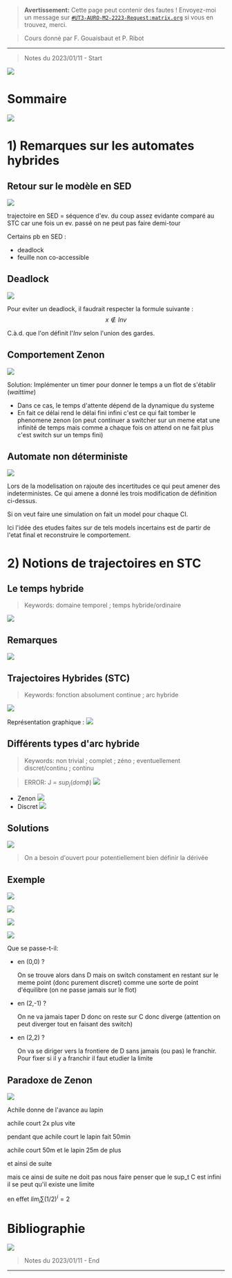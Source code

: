 
> **Avertissement:**
Cette page peut contenir des fautes ! Envoyez-moi un message sur [`#UT3-AURO-M2-2223-Request:matrix.org`](https://matrix.to/#/#UT3-AURO-M2-2223-Request:matrix.org) si vous en trouvez, merci.

> Cours donné par F. Gouaisbaut et P. Ribot

---

> Notes du 2023/01/11 - Start


![](/assets/images/PSH.Slide3.Trajectoires-01.png)

# Sommaire

![](/assets/images/PSH.Slide3.Trajectoires-02.png)


# 1) Remarques sur les automates hybrides

## Retour sur le modèle en SED

![](/assets/images/PSH.Slide3.Trajectoires-03.png)

trajectoire en SED = séquence d'ev. du coup assez evidante comparé au STC car une fois un ev. passé on ne peut pas faire demi-tour

Certains pb en SED :
- deadlock
- feuille non co-accessible

## Deadlock

![](/assets/images/PSH.Slide3.Trajectoires-04.png)

Pour eviter un deadlock, il faudrait respecter la formule suivante :
$$
x \notin Inv
$$

C.à.d. que l'on définit l'$Inv$ selon l'union des gardes.

## Comportement Zenon

![](/assets/images/PSH.Slide3.Trajectoires-05.png)

Solution:
Implémenter un timer pour donner le temps  a un flot de s'établir (_waittime_)
- Dans ce cas, le temps d'attente dépend de la dynamique du systeme
- En fait ce délai rend le délai fini infini c'est ce qui fait tomber le phenomene zenon (on peut continuer a switcher sur un meme etat une infinité de temps mais comme a chaque fois on attend on ne fait plus c'est switch sur un temps fini)

## Automate non déterministe

![](/assets/images/PSH.Slide3.Trajectoires-06.png)

Lors de la modelisation on rajoute des incertitudes ce qui peut amener des indeterministes. Ce qui amene a donné les trois modification de définition ci-dessus.

Si on veut faire une simulation on fait un model pour chaque CI.

Ici l'idée des etudes faites sur de tels models incertains est de partir de l'etat final et reconstruire le comportement.

# 2) Notions de trajectoires en STC

## Le temps hybride

> Keywords: domaine temporel ; temps hybride/ordinaire

![](/assets/images/PSH.Slide3.Trajectoires-07.png)

## Remarques

![](/assets/images/PSH.Slide3.Trajectoires-08.png)

## Trajectoires Hybrides (STC)

> Keywords: fonction absolument continue ; arc hybride

![](/assets/images/PSH.Slide3.Trajectoires-09.png)

Représentation graphique :
![](/assets/images/PSH.BB20230111-2.png)


## Différents types d'arc hybride

> Keywords: non trivial ; complet ; zéno ; eventuellement discret/continu ; continu

> ERROR: J = $sup_j(dom\phi)$
![](/assets/images/PSH.Slide3.Trajectoires-10.png)

- Zenon
    ![](/assets/images/PSH.BB20230111-1.png)
- Discret
    ![](/assets/images/PSH.BB20230111-3.png)

## Solutions

![](/assets/images/PSH.Slide3.Trajectoires-11.png)

> On a besoin d'ouvert pour potentiellement bien définir la dérivée

## Exemple


![](/assets/images/PSH.Slide3.Trajectoires-12.png)

<!-- ![](/assets/images/PSH.BB20230111-4.png) -->
![](/assets/images/PSH.BB20230111-5.png)

![](/assets/images/PSH.Slide3.Trajectoires-13.png)

![](/assets/images/PSH.BB20230111-6.png)

Que se passe-t-il:

- en (0,0) ?

    On se trouve alors dans D mais on switch constament en restant sur le meme point (donc purement discret) comme une sorte de point d'équilibre (on ne passe jamais sur le flot)

- en (2,-1) ?

    On ne va jamais taper D donc on reste sur C donc diverge (attention on peut diverger tout en faisant des switch)

- en (2,2) ?

    On va se diriger vers la frontiere de D sans jamais (ou pas) le franchir. Pour fixer si il y a franchir il faut etudier la limite

## Paradoxe de Zenon

![](/assets/images/PSH.Slide3.Trajectoires-14.png)


Achile donne de l'avance au lapin

achile court 2x plus vite

pendant que achile court le lapin fait 50min

achile court 50m et le lapin 25m de plus 

et ainsi de suite

mais ce ainsi de suite ne doit pas nous faire penser que le sup_t C est infini il se peut qu'il existe une limite

en effet $lim_i \sum (1/2)^i = 2$

# Bibliographie

![](/assets/images/PSH.Slide3.Trajectoires-15.png)




> Notes du 2023/01/11 - End

---